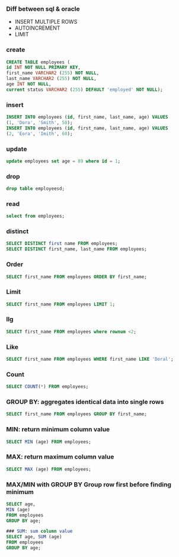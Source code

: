 ### Diff between sql & oracle
- INSERT MULTIPLE ROWS
- AUTOINCREMENT
- LIMIT


### create
```sql
CREATE TABLE employees (
id INT NOT NULL PRIMARY KEY,
first_name VARCHAR2 (255) NOT NULL,
last_name VARCHAR2 (255) NOT NULL,
age INT NOT NULL,
current status VARCHAR2 (255) DEFAULT 'employed' NOT NULL);
```

### insert
```sql
INSERT INTO employees (id, first_name, last_name, age) VALUES
(1, 'Dora', 'Smith', 58);
INSERT INTO employees (id, first_name, last_name, age) VALUES
(2, 'Eora', 'Imith', 60);
```

### update
```sql
update employees set age = 89 where id = 1;
```

### drop
```sql
drop table employeesd;
```

### read
```sql
select from employees;
```

### distinct
```sql
SELECT DISTINCT first name FROM employees;
SELECT DISTINCT first_name, last_name FROM employees;
```

### Order
```sql
SELECT first_name FROM employees ORDER BY first_name;
```
### Limit
```sql
SELECT first_name FROM employees LIMIT 1;
```
### llg
```sql
SELECT first_name FROM employees where rownum <2;
```
### Like
```sql
SELECT first_name FROM employees WHERE first_name LIKE 'Doral';
```
### Count
```sql
SELECT COUNT(*) FROM employees;
```
### GROUP BY: aggregates identical data into single rows
```sql
SELECT first_name FROM employees GROUP BY first_name;
```
### MIN: return minimum column value
```sql
SELECT MIN (age) FROM employees;
```
### MAX: return maximum column value
```sql
SELECT MAX (age) FROM employees;
```
### MAX/MIN with GROUP BY Group row first before finding minimum
```sql
SELECT age,
MIN (age)
FROM employees
GROUP BY age;
```
```sql
### SUM: sum column value
SELECT age, SUM (age)
FROM employees
GROUP BY age;
```